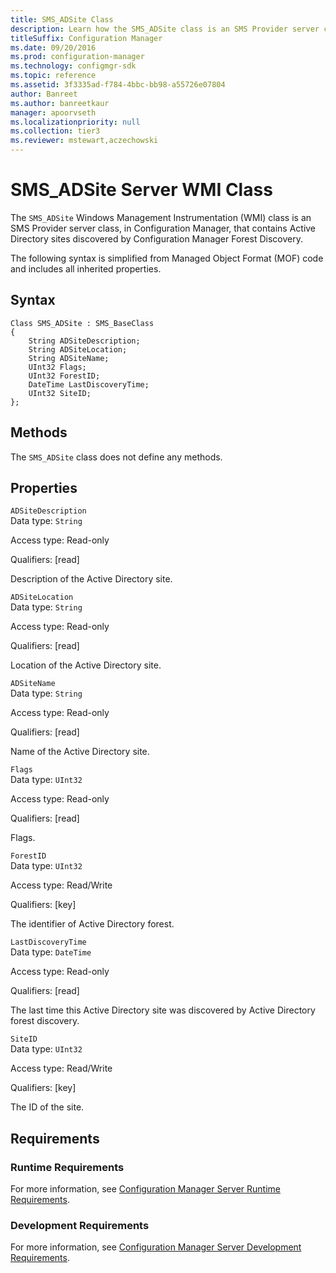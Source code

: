 ```yaml
---
title: SMS_ADSite Class
description: Learn how the SMS_ADSite class is an SMS Provider server class that contains Active Directory sites discovered by Configuration Manager Forest Discovery.
titleSuffix: Configuration Manager
ms.date: 09/20/2016
ms.prod: configuration-manager
ms.technology: configmgr-sdk
ms.topic: reference
ms.assetid: 3f3335ad-f784-4bbc-bb98-a55726e07804
author: Banreet
ms.author: banreetkaur
manager: apoorvseth
ms.localizationpriority: null
ms.collection: tier3
ms.reviewer: mstewart,aczechowski
---
```

# SMS_ADSite Server WMI Class
The `SMS_ADSite` Windows Management Instrumentation (WMI) class is an SMS Provider server class, in Configuration Manager, that contains Active Directory sites discovered by Configuration Manager Forest Discovery.  

 The following syntax is simplified from Managed Object Format (MOF) code and includes all inherited properties.  

## Syntax  

```  
Class SMS_ADSite : SMS_BaseClass  
{  
    String ADSiteDescription;  
    String ADSiteLocation;  
    String ADSiteName;  
    UInt32 Flags;  
    UInt32 ForestID;  
    DateTime LastDiscoveryTime;  
    UInt32 SiteID;  
};  
```  

## Methods  
 The `SMS_ADSite` class does not define any methods.  

## Properties  
 `ADSiteDescription`  
 Data type: `String`  

 Access type: Read-only  

 Qualifiers: [read]  

 Description of the Active Directory site.  

 `ADSiteLocation`  
 Data type: `String`  

 Access type: Read-only  

 Qualifiers: [read]  

 Location of the Active Directory site.  

 `ADSiteName`  
 Data type: `String`  

 Access type: Read-only  

 Qualifiers: [read]  

 Name of the Active Directory site.  

 `Flags`  
 Data type: `UInt32`  

 Access type: Read-only  

 Qualifiers: [read]  

 Flags.   

 `ForestID`  
 Data type: `UInt32`  

 Access type: Read/Write  

 Qualifiers: [key]  

 The identifier of Active Directory forest.  

 `LastDiscoveryTime`  
 Data type: `DateTime`  

 Access type: Read-only  

 Qualifiers: [read]  

 The last time this Active Directory site was discovered by Active Directory forest discovery.  

 `SiteID`  
 Data type: `UInt32`  

 Access type: Read/Write  

 Qualifiers: [key]  

 The ID of the site.

## Requirements  

### Runtime Requirements  
 For more information, see [Configuration Manager Server Runtime Requirements](../../../../../develop/core/reqs/server-runtime-requirements.md).  

### Development Requirements  
 For more information, see [Configuration Manager Server Development Requirements](../../../../../develop/core/reqs/server-development-requirements.md).  
